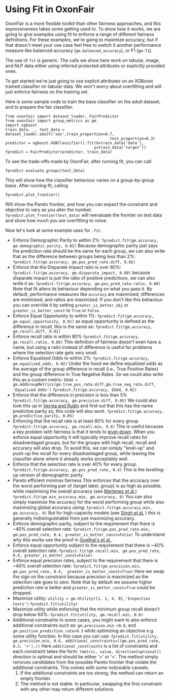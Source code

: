 # Using Fit in OxonFair

OxonFair is a more flexible toolkit than other fairness approaches, and this expressiveness takes some getting used to. To show how it works, we are going to give examples using fit to enforce a range of different fairness definitions. For these examples, we're going to maximize accuracy, but if that doesn't meet your use case feel free to switch it another performance measure like balanced accuracy (`gm.balanced_accuracy`), or F1 (`gm.f1`).

The use of `fit` is generic. The calls we show here work on tabular, image, and NLP data either using inferred protected attributes or explicitly provided ones.

To get started we're just going to use explicit attributes on an XGBoost trained classifier on tabular data. We won't worry about overfitting and will just enforce fairness on the training set.

Here is some sample code to train the base classifier on the adult dataset, and to prepare the fair classifier.

    from oxonfair import dataset_loader, FairPredictor
    from oxonfair import group_metrics as gm
    import xgboost
    train_data, _, test_data = dataset_loader.adult('sex',train_proportion=0.7,
                                                  test_proportion=0.3)
    predictor = xgboost.XGBClassifier().fit(X=train_data['data'],
                                           y=train_data['target'])
    fpredict = FairPredictor(predictor, train_data)
To see the trade-offs made by OxonFair, after running fit, you can call:

    fpredict.evaluate_groups(test_data)

This will show how the classifier behaviour varies on a group-by-group basis. After running fit, calling

    fpredict.plot_frontier()

Will show the Pareto frontier, and how you can expect the constraint and objective to vary as you alter the number. `fpredict.plot_frontier(test_data)` will reevaluate the frontier on test data and show how much you are overfitting to noise.

Now let's look at some example uses for `.fit`.

* Enforce Demographic Parity to within 2%:
      `fpredict.fit(gm.accuracy, gm.demographic_parity, 0.02)`
    Because demographic parity just says the prediction rate should be the same for each group, we can also write that as the difference between groups being less than 2%:
      `fpredict.fit(gm.accuracy, gm.pos_pred_rate.diff, 0.02)`
* Enforce that the Disparate Impact ratio is over 80%:
      `fpredict.fit(gm.accuracy, gm.disparate_impact, 0.80)`
    because disparate impact is just the ratio of positive predictions, we can also write it as:
      `fpredict.fit(gm.accuracy, gm.pos_pred_rate.ratio, 0.80)`
    Note that fit alters its behaviour depending on what you pass it. By default, performance measures like `accuracy` are maximized; differences are minimized; and ratios are maximized.  If you don't like this behaviour you can override it by setting `greater_is_better_obj` or `greater_is_better_const` to `True` or `False`.
* Enforce Equal Opportunity to within 1%:
      `fpredict.fit(gm.accuracy, gm.equal_opportunity, 0.01)`
    as equal opportunity is defined as the difference in recall, this is the same as:
      `fpredict.fit(gm.accuracy, gm.recall.diff, 0.01)`
* Enforce recall ratio is within 80%
      `fpredict.fit(gm.accuracy, gm.recall.ratio, 0.80)`
    This definition of fairness doesn't even have a name, but using a ratio instead of difference is useful for problems where the selection rate gets very small.
* Enforce Equalized Odds to within 2%:
      `fpredict.fit(gm.accuracy, gm.equalized_odds, 0.02)`
    Under the hood we define equalized odds as the average of the group difference in recall (i.e., True Positive Rates) and the group difference in True Negative Rates. So we could also write this as a custom metric:
      `EOdd = gm.AddGroupMetrics(gm.true_pos_rate.diff,gm.true_neg_rate.diff, 'Equalized Odds')`
      `fpredict.fit(gm.accuracy, EOdd, 0.02)`
* Enforce that the difference in precision is less than 5%
        `fpredict.fit(gm.accuracy, gm.precision.diff, 0.05)`
    We could also look this up in [Verma and Rudin](https://fairware.cs.umass.edu/papers/Verma.pdf) and find out that this has the name predictive parity so, this code will also work.
        `fpredict.fit(gm.accuracy, gm.predictive_parity, 0.05)`
* Enforcing that the recall rate is at least 80% for every group
          `fpredict.fit(gm.accuracy, gm.recall.min, 0.8)`
      This is useful because a key problem with fairness is that it tends to [level-down](https://arxiv.org/pdf/2302.02404). When you enforce equal opportunity it will typically improve recall rates for disadvantaged groups, but for the groups with high recall, recall and accuracy will also drop. To avoid this, we can simply "level-up" and push-up the recall for every disadvantaged group, while leaving the classifier alone where it already works acceptably well.
* Enforce that the selection rate is over 40% for every group.
          `fpredict.fit(gm.accuracy, gm.pos_pred_rate, 0.4)`
    This is the levelling-up version of demographic parity.
* Pareto efficient minimax fairness
    This enforces that the accuracy over the worst performing pair of (target label, group) is as high as possible, while maximising the overall accuracy (see [Martenez et al.](https://arxiv.org/abs/2011.01821))
          `fpredict.fit(gm.min_accuracy.min, gm.accuracy, 0)`
    You can also simply maximize the accuracy for the worst performing group while also maximizing global accuracy using:
        `fpredict.fit(gm.accuracy.min, gm.accuracy, 0)`
    But for high-capacity models (see [Singh et al.](https://proceedings.mlr.press/v202/singh23b/singh23b.pdf) ) this is generally indistinguishable from just maximizing accuracy.
* Enforce demographic parity, subject to the requirement that there is ~40% overall selection rate:
     `fpredict.fit(gm.pos_pred_rate.min, gm.pos_pred_rate, 0.4, greater_is_better_const=False)`
    To understand why this works see the proof in [Goethal's et al.](https://arxiv.org/pdf/2406.01290).
* Enforce equal opportunity subject to the requirement that there is ~40% overall selection rate:
     `fpredict.fit(gm.recall.min, gm.pos_pred_rate, 0.4, greater_is_better_const=False)`
* Enforce equal precision rates, subject to the requirement that there is ~40% overall selection rate:
      `fpredict.fit(gm.precision.min, gm.pos_pred_rate, 0.4,  greater_is_better_const=True)`
    Here we swap the sign on the constraint because precision is maximized as the selection rate goes to zero.
    Note that by default we assume higher prediction rate is better and `greater_is_better_const=True` could be dropped.
* Maximize utility:
      `utility = gm.Utility([1, 1, 4, 0],'Inspection Costs')`
      `fpredict.fit(utility)`
* Maximize utility while enforcing that the minimum group recall doesn't drop below 60%.
      `fpredict.fit(utility, gm.recall.min, 0.6)`
* Additional constraints
    In some cases, you might want to also enforce additional constraints such as:
    `gm.precision.min >0.6`; and `gm.positive_prediction_rate>0.3` while optimizing an objective e.g. some utility function.
    In this case you can use:
    `fpredict.fit(utility, gm.precision.min, 0.6, additional_constraints=((gm.pos_pred_rate, 0.3, '>'),))`
    Here `additional_constraints` is a list of constraints and each constraint takes the form:
    `(metric, value, direction[optional])`
    direction is optimal and should be either '>' or '<'.
    The method simply removes candidates from the possible Pareto frontier that violate the additional constraints.
    This comes with some noticeable caveats.
    1. If the additional constraints are too strong, the method can return an empty frontier.
    2. The method is not stable. In particular, swapping the first constraint with any other may return different solutions.

